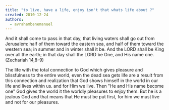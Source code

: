 ```yaml
---
title: "to live, have a life, enjoy isn't that whats life about ?"
created: 2010-12-24
authors: 
  - avrahambenemanuel
---
```


And it shall come to pass in that day, that living waters shall go out from Jerusalem: half of them toward the eastern sea, and half of them toward the western sea; in summer and in winter shall it be. And the LORD shall be King over all the earth; in that day shall the LORD be One, and His name one. (Zechariah 14,8-9)

The life with the total connection to God which gives pleasure and blissfulness to the entire world, even the dead sea gets life are a result from this connection and realization that God shows himself in the world in our life and lives within us. and for Him we live. Then "He and His name become one" God gives the world it the worldly pleasures to enjoy them. But he is a jealous God and that means that He must be put first, for him we must live and not for our pleasures.
